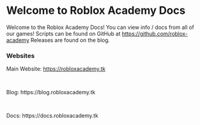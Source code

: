# Welcome to Roblox Academy Docs

Welcome to the Roblox Academy Docs! You can view info / docs from all of our games!
Scripts can be found on GitHub at https://github.com/roblox-academy
Releases are found on the blog.

### Websites
Main Website: https://robloxacademy.tk
<p>&nbsp;</p>
Blog: https://blog.robloxacademy.tk
<p>&nbsp;</p>
Docs: https://docs.robloxacademy.tk
